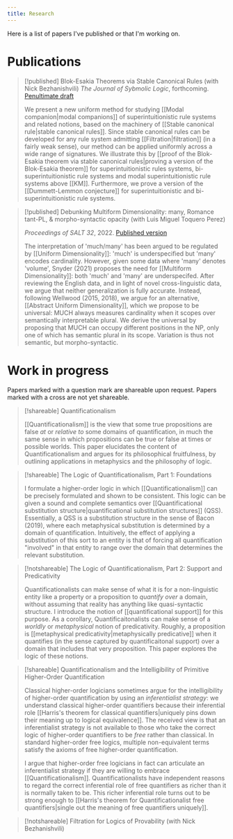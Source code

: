 ```yaml
---
title: Research
---
```


Here is a list of papers I've published or that I'm working on.

# Publications

>[!published] Blok-Esakia Theorems via Stable Canonical Rules (with Nick Bezhanishvili)
>*The Journal of Sybmolic Logic*, forthcoming. [Penultimate draft](https://doi.org/10.48550/arXiv.2206.08863)
>
>We present a new uniform method for studying [[Modal companion|modal companions]] of superintuitionistic rule systems and related notions, based on the machinery of [[Stable canonical rule|stable canonical rules]]. Since stable canonical rules can be developed for any rule system admitting [[Filtration|filtration]] (in a fairly weak sense), our method can be applied uniformly across a wide range of signatures. We illustrate this by  [[proof of the Blok-Esakia theorem via stable canonical rules|proving a version of the Blok-Esakia theorem]] for superintuitionistic rules systems, bi-superintuitionistic rule systems and modal superintuitionistic rule systems above [[KM]]. Furthermore, we prove a version of the [[Dummett-Lemmon conjecture]] for superintuitionistic and bi-superintuitionistic rule systems. 

>[!published] Debunking Multiform Dimensionality: many, Romance tant-PL, & morpho-syntactic opacity (with Luis Miguel Toquero Perez)
>
>
>*Proceedings of SALT 32*, 2022. [Published version](https://ling.auf.net/lingbuzz/006727/current.pdf?_s=ixEESNA_qJcerqMU)
>
>The interpretation of 'much/many' has been argued to be regulated by [[Uniform Dimensionality]]: 'much' is underspecified but 'many' encodes cardinality. However, given some data where 'many' denotes 'volume', Snyder (2021) proposes the need for [[Multiform Dimensionality]]: both 'much' and 'many' are underspecifed. After reviewing the English data, and in light of novel cross-linguistic data, we argue that neither generalization is fully accurate. Instead, following Wellwood (2015, 2018), we argue for an alternative, [[Abstract Uniform Dimensionality]], which we propose to be universal: MUCH always measures cardinality when it scopes over semantically interpretable plural. We derive the universal by proposing that MUCH can occupy different positions in the NP, only one of which has semantic plural in its scope. Variation is thus not semantic, but morpho-syntactic.

  
  
  
# Work in progress

Papers marked with a question mark are shareable upon request. Papers marked with a cross are not yet shareable. 

>[!shareable] Quantificationalism
>
>[[Quantificationalism]] is the view that some true propositions are false *at* or *relative to* some domains of quantification, in much the same sense in which propositions can be true or false at times or possible worlds. This paper elucidates the content of Quantificationalism and argues for its philosophical fruitfulness, by outlining applications in metaphysics and the philosophy of logic.  

>[!shareable] The Logic of Quantificationalism, Part 1: Foundations
>
>I formulate a higher-order logic in which [[Quantificationalism]] can be precisely formulated and shown to be consistent. This logic can be given a sound and complete semantics over [[Quantificational substitution structure|quantificational substitution structures]] (QSS). Essentially, a QSS is a substitution structure in the sense of Bacon (2019), where each metaphysical substitution is determined by a domain of quantification. Intuitively, the effect of applying a substitution of this sort to an entity is that of forcing all quantification "involved" in that entity to range over the domain that determines the relevant substitution.



>[!notshareable] The Logic of Quantificationalism, Part 2: Support and Predicativity
>
>Quantificationalists can make sense of what it is for a non-linguistic entity like a property or a proposition to *quantify over* a domain, without assuming that reality has anything like quasi-syntactic structure. I introduce the notion of [[quantificational support]] for this purpose. As a corollary, Quantificaitonalists can make sense of a *worldly* or *metaphysical* notion of predicativity. Roughly, a proposition is [[metaphysical predicativity|metaphysically predicative]] when it quantifies (in the sense captured by quantificaitonal support) over a domain that includes that very proposition. This paper explores the logic of these notions.


>[!shareable] Quantificationalism and the Intelligibility of Primitive Higher-Order Quantification
>
>Classical higher-order logicians sometimes argue for the intelligibility of higher-order quantification by using an *inferentialist strategy*: we understand classical higher-order quantifiers because their inferential role [[Harris's theorem for classical quantifiers|uniquely pins down their meaning up to logical equivalence]]. The received view is that an inferentialist strategy is not available to those who take the correct logic of higher-order quantifiers to be *free* rather than classical. In standard higher-order free logics, multiple non-equivalent terms satisfy the axioms of free higher-order quantification.
>
>I argue that higher-order free logicians in fact can articulate an inferentialist strategy if they are willing to embrace [[Quantificationalism]]. Quantificationalists have independent reasons to regard the correct inferential role of free quantifiers as richer than it is normally taken to be. This richer inferential role turns out to be strong enough to [[Harris's theorem for Quantificationalist free quantifiers|single out the meaning of free quantifiers uniquely]].

>[!notshareable] Filtration for Logics of Provability (with Nick Bezhanishvili)
>
>
